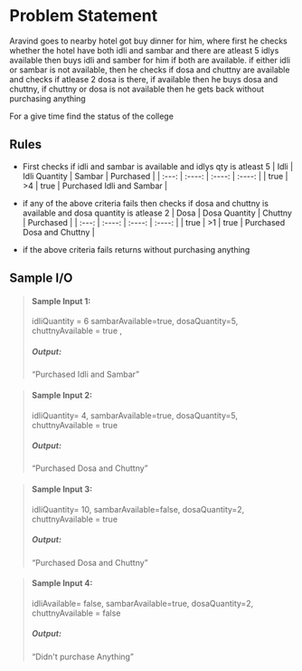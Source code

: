 # Problem Statement   

Aravind goes to nearby hotel got buy dinner for him, where first he checks whether the hotel have both idli and sambar and there are atleast 5 idlys available then buys idli and samber for him if both are available. if either idli or sambar is not available, then he checks if dosa and chuttny are available and checks if atlease 2 dosa is there, if available then he buys dosa and chuttny, if chuttny or dosa is not available then he gets back without purchasing anything

For a give time find the status of the college 

## Rules

* First checks if idli and sambar is available and idlys qty is atleast 5
    | Idli | Idli Quantity | Sambar |  Purchased | 
    | :---:   |  :----:   |  :----:   |   :----:   | 
    | true | >4 | true | Purchased Idli and Sambar | 


* if any of the above criteria fails then checks if dosa and chuttny is available and dosa quantity is atlease 2
    | Dosa | Dosa Quantity | Chuttny |  Purchased | 
    | :---:   |  :----:   |  :----:   |   :----:   | 
    | true | >1 | true | Purchased Dosa and Chuttny | 

* if the above criteria fails 
    returns without purchasing anything



## Sample I/O

> #### Sample Input 1:
>  idliQuantity = 6 sambarAvailable=true, dosaQuantity=5, chuttnyAvailable = true , 
>
> ##### Output:
> “Purchased Idli and Sambar”

> #### Sample Input 2:
> idliQuantity= 4, sambarAvailable=true, dosaQuantity=5, chuttnyAvailable = true 
>
> ##### Output:
> “Purchased Dosa and Chuttny”

> #### Sample Input 3:
> idliQuantity= 10, sambarAvailable=false, dosaQuantity=2, chuttnyAvailable = true 
>
> ##### Output:
> “Purchased Dosa and Chuttny”

> #### Sample Input 4:
> idliAvailable= false, sambarAvailable=true, dosaQuantity=2, chuttnyAvailable = false 
>
> ##### Output:
> “Didn't purchase Anything”
